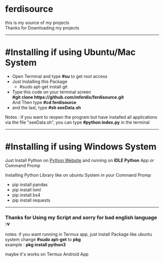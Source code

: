 # ferdisource
this is my source of my projects <br>
Thanks for Downloading my projects

<hr>

<h1>#Installing if using Ubuntu/Mac System</h1>
<ul>
  <li>Open Terminal and type <b>#su</b> to get root access</li>
  <li>
      Just Installing this Package
      <ul>
        <li>#sudo apt-get install git</li>
      </ul>
  </li>
  <li>
      Type this code on your terminal screen<br>
      <b>#git clone https://github.com/mferdix/ferdisource.git</b><br>
      And Then type <b>#cd ferdisource</b>
  </li>
  <li>
      and the last, type <b>#sh seeData.sh</b>
  </li>
  
</ul>

<p>Notes : if you want to reopen the program but have installed all applications via the file "seeData.sh", you can type <b>#python index.py</b> in the terminal</p>

<hr>

<h1>#Installing if using Windows System</h1>
<p>Just Install Python on <a href="https://www.python.org/downloads/">Python Website</a> and running on <b>IDLE Python</b> App or Command Promp</p>
<p>Installing Python Library like on ubuntu System in your Command Promp
  <ul>
        <li>pip install pandas</li>
        <li>pip install lxml</li>
        <li>pip install bs4</li>
        <li>pip install requests</li>
      </ul>
      </p>

<hr>

<h3>Thanks for Using my Script and sorry for bad english language :v</h3>
<p>notes: if you want running in Termux app, just install Package like ubuntu system
  change <b>#sudo apt-get</b> to <b>pkg</b><br>
  example : <b>pkg install python3</b>
  
  maybe it's works on Termux Android App</p>
